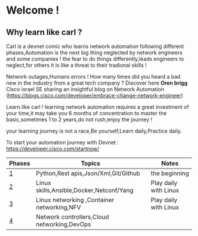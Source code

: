 # Welcome !

## Why learn like carl ? 
Carl is a devnet comic who learns network automation following different phases,Automation is the next big thing neglected by network engineers and some companies ! 
the fear to do things differently,leads engineers to neglect,for others it is like a threat to their tradional skills ! 

Network outages,Humans errors ! How many times did you heard a bad new in the industry from a great tech company ? Discover here **Oren brigg** Cisco israel SE sharing an insightful blog on Network Automation (https://blogs.cisco.com/developer/embrace-change-network-engineer) 

Learn like carl ! learning network automation requires a great investment of your time,it may take you 6 months of concentration to master the basic,sometimes 1 to 2 years,do not rush,enjoy the journey ! 

your learning journey is not a race,Be yourself,Learn daily,Practice daily.


To start your automation journey with Devnet : https://developer.cisco.com/startnow/


| Phases | Topics                       | Notes |
|-------|---------------------------------|-------------------|
| [1](phase1/README.md)  | Python,Rest apis,Json/Xml,Git/Github | the beginning 
| [2](phase1/README.md)  | Linux skills,Ansible,Docker,Netconf/Yang| Play daily with Linux 
| [3](phase2/README.md)  | Linux networking ,Container networking,NFV | Play daily with Linux |
| [4](phase2/README.md)  | Network controllers,Cloud networking,DevOps |          |


